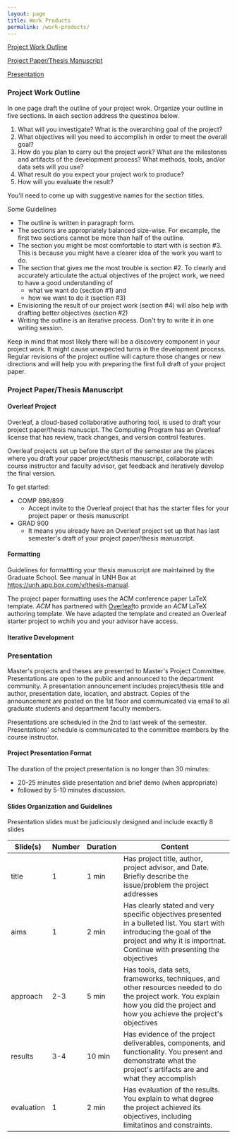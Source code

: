 ```yaml
---
layout: page
title: Work Products
permalink: /work-products/
---
```


[Project Work Outline](#project-work-outline)

[Project Paper/Thesis Manuscript](#project-paper/thesis-manuscript)

[Presentation](#presentation)

### Project Work Outline
In one page draft the outline of your project wrok. Organize your outline in five sections. In each section address the questinos below. 

1. What will you investigate? What is the overarching goal of the project? 
2. What objectives will you need to accomplish in order to meet the overall 
goal?
3. How do you plan to carry out the project work? What are the milestones and artifacts of the development process? What methods, tools, and/or data sets 
will you use? 
4. What result do you expect your project work to produce?
5. How will you evaluate the result?

You'll need to come up with suggestive names for the section titles. 

Some Guidelines

* The outline is written in paragraph form.
* The sections are appropriately balanced size-wise. For excample, the first 
two sections cannot be more than half of the outline. 
* The section you might be most comfortable to start with is section #3. This is because you might have a clearer idea of the work you want to do. 
* The section that gives me the most trouble is section #2. To clearly 
and accurately articulate the actual objectives of the project work, we need 
to have a good understanding of 
  * what we want do (section #1) and 
  * how we want to do it (section #3)
* Envisioning the result of our project work (section #4) will also help with 
drafting better objectives (section #2)
* Writing the outline is an iterative process. Don't try to write it in one
writing session. 

Keep in mind that most likely there will be a discovery component in your 
project work. It might cause unexpected turns in the development process. 
Regular revisions of the project outline will capture those changes or new 
directions and will help you with preparing the first full draft of your 
project paper.


### Project Paper/Thesis Manuscript

#### Overleaf Project 
Overleaf, a cloud-based collaborative authoring tool, is used to draft your 
project paper/thesis manuscipt. The Computing Program has an Overleaf license 
that has review, track changes, and version control features. 

Overleaf projects set up before the start of the semester are the places where 
you draft your paper project/thesis manuscript, collaborate wtih course 
instructor and faculty advisor, get feedback and iteratively develop the final 
version. 

To get started:
* COMP 898/899
  * Accept invite to the Overleaf project that has the starter files for 
  your project paper or thesis manuscript
* GRAD 900
  * It means you already have an Overleaf project set up that has last 
  semester's draft of your project paper/thesis manuscript.

#### Formatting
Guidelines for formattting your thesis manuscript are maintained by the 
Graduate School. See manual in UNH Box at <https://unh.app.box.com/v/thesis-manual>. 

The project paper formatting uses the ACM conference paper LaTeX template. 
_ACM_ has partnered with [Overleaf](https://www.overleaf.com/latex/templates/acm-conference-proceedings-new-master-template/pnrfvrrdbfwt#.Wqz3xoJG36A)to provide 
an _ACM_ LaTeX authoring template. We have adapted the template and created an 
Overleaf starter project to wchih you and your advisor have access. 

#### Iterative Development


### Presentation
Master's projects and theses are presented to Master's Project Committee. 
Presentations are open to the public and announced to the department community. 
A presentation announcement includes project/thesis title and author, 
presentation date, location, and abstract. Copies of the announcement are posted 
on the 1st floor and communicated via email to all graduate students and 
department faculty members.

Presentations are scheduled in the 2nd to last week of the semester. 
Presentations' schedule is communicated to the committee 
members by the course instructor. 

#### Project Presentation Format
The duration of the project presentation is no longer than 30 minutes:
* 20-25 minutes slide presentation and brief demo (when appropriate)
* followed by 5-10 minutes discussion.

#### Slides Organization and Guidelines
Presentation slides must be judiciously designed and include exactly 8 slides

| Slide(s) | Number | Duration | Content |
|---|---|---|---|
| title | 1 | 1 min | Has project title, author, project advisor, and Date. Briefly describe the issue/problem the project addresses |
| aims | 1 | 2 min | Has clearly stated and very specific objectives presented in a bulleted list. You start with introducing  the goal of the project and why it is importnat. Continue with presenting the objectives |
| approach | 2-3  | 5 min |  Has tools, data sets, frameworks, techniques, and other resources needed to do the project work. You explain how you did the project and how you achieve the project's objectives |
| results | 3-4 | 10 min | Has evidence of the project deliverables, components, and functionality. You present and demonstrate what the project's artifacts are and what they accomplish |
| evaluation | 1 | 2 min | Has evaluation of the results. You explain to what degree the project achieved its objectives, including limitatinos and constraints. |

<!--
### Proposal

This is a 4 - 6 page paper (not including title page and abstract) that elaborates on and includes:

- Introduction
  - General problem or issue to be addressed, including the context or opportunity for topic selection and the importance/significance of the problem/issue
  - Most relevant previous research and development (R\&D) on the topic
- Learning Outcomes
  - Contribution of the project to the student's educational goals and how this project will enhance understanding of the field
  - Contribution of the project to the student's long-term career goals
- Project Objectives
  - Concrete contributions of the project to addressing the problem/issue: what will the project work accomplish?
  - Tangible product(s) of the project
- Approach or Methodology
  - Methods, procedures, or theories that will be used to address the R\&D topic
  - Tools, data sets, techniques, frameworks, and/or practices that will be studied and applied in order to do the project work
- Location
  - Principal location of project work (school, lab, sponsoring organization)
- Preparation and Experience
  - Preparation and qualification needed to undertake the project (coursework, job experience, other R\&D experiences)
  - Plans to further prepare while undertaking the project
- Project advisor and project committee members
  - Names, titles/positions, emails
- Timeline and Planned Activities
  - Time allotted to each portion of the project (week by week and stage by stage)
  - Brief explanation of the R\&D activities planned for each week and stage.

**Deadline**: The student presents the project proposal to the project advisor for review and comment no later than the 4th week of the Fall or Spring term or the 3rd week of the Summer term.
-->